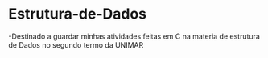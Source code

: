 # Estrutura-de-Dados

-Destinado a guardar minhas atividades feitas em C na materia de estrutura de Dados no segundo termo da UNIMAR
